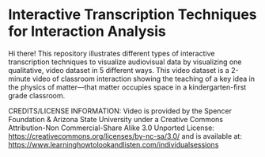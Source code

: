 # Interactive Transcription Techniques for Interaction Analysis

Hi there! This repository illustrates different types of interactive transcription techniques to visualize audiovisual data by visualizing one qualitative, video dataset in 5 different ways. This video dataset is a 2-minute video of classroom interaction showing the teaching of a key idea in the physics of matter—that matter occupies space in a kindergarten-first grade classroom.

CREDITS/LICENSE INFORMATION:
Video is provided by the Spencer Foundation & Arizona State University under a Creative Commons Attribution-Non Commercial-Share Alike 3.0 Unported License: https://creativecommons.org/licenses/by-nc-sa/3.0/ and is available at: https://www.learninghowtolookandlisten.com/individualsessions
